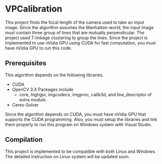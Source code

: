 # VPCalibration
This project finds the focal length of the camera used to take an input image. Since the algorithm assumes the Manhattan-world, the input image must contain three group of lines that are mutually perpendicular. The project used T-linkage clustering to group the lines. Since the project is implemented to use nVidia GPU using CUDA for fast computation, you must have nVidia GPU to run this code.

## Prerequisites
This algorithm depends on the following libraries.
- CUDA
- OpenCV 3.X Packages include
  - core, highgui, imgcodecs, imgproc, calib3d, and line_descriptor of extra module.
- Ceres-Solver

Since the algorithm depends on CUDA, you must have nVidia GPU that supports the CUDA programming. Also, you must setup the libraries and link them properly to run this program on Windows system with Visual Studio.

## Compilation
This project is implemented to be compatible with both Linux and Windows. The detailed instruction on Linux system will be updated soon.
